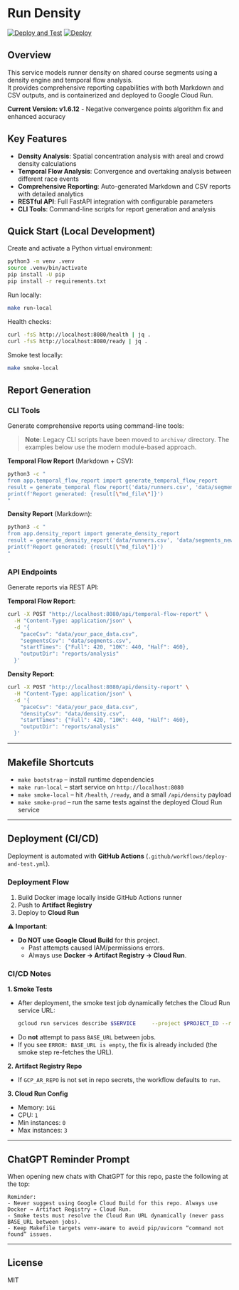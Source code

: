 # Run Density

[![Deploy and Test](https://github.com/thomjeff/run-density/actions/workflows/deploy-and-test.yml/badge.svg)](https://github.com/thomjeff/run-density/actions/workflows/deploy-and-test.yml)
[![Deploy](https://github.com/thomjeff/run-density/actions/workflows/deploy-and-test.yml/badge.svg)](https://github.com/thomjeff/run-density/actions/workflows/deploy-and-test.yml)

## Overview
This service models runner density on shared course segments using a density engine and temporal flow analysis.  
It provides comprehensive reporting capabilities with both Markdown and CSV outputs, and is containerized and deployed to Google Cloud Run.

**Current Version: v1.6.12** - Negative convergence points algorithm fix and enhanced accuracy

## Key Features
- **Density Analysis**: Spatial concentration analysis with areal and crowd density calculations
- **Temporal Flow Analysis**: Convergence and overtaking analysis between different race events
- **Comprehensive Reporting**: Auto-generated Markdown and CSV reports with detailed analytics
- **RESTful API**: Full FastAPI integration with configurable parameters
- **CLI Tools**: Command-line scripts for report generation and analysis

## Quick Start (Local Development)

Create and activate a Python virtual environment:
```bash
python3 -m venv .venv
source .venv/bin/activate
pip install -U pip
pip install -r requirements.txt
```

Run locally:
```bash
make run-local
```

Health checks:
```bash
curl -fsS http://localhost:8080/health | jq .
curl -fsS http://localhost:8080/ready | jq .
```

Smoke test locally:
```bash
make smoke-local
```

## Report Generation

### CLI Tools
Generate comprehensive reports using command-line tools:

> **Note**: Legacy CLI scripts have been moved to `archive/` directory. The examples below use the modern module-based approach.

**Temporal Flow Report** (Markdown + CSV):
```bash
python3 -c "
from app.temporal_flow_report import generate_temporal_flow_report
result = generate_temporal_flow_report('data/runners.csv', 'data/segments_new.csv', {'10K': 420, 'Half': 440, 'Full': 460})
print(f'Report generated: {result[\"md_file\"]}')
"
```

**Density Report** (Markdown):
```bash
python3 -c "
from app.density_report import generate_density_report
result = generate_density_report('data/runners.csv', 'data/segments_new.csv', {'10K': 420, 'Half': 440, 'Full': 460})
print(f'Report generated: {result[\"md_file\"]}')
"
```

### API Endpoints
Generate reports via REST API:

**Temporal Flow Report**:
```bash
curl -X POST "http://localhost:8080/api/temporal-flow-report" \
  -H "Content-Type: application/json" \
  -d '{
    "paceCsv": "data/your_pace_data.csv",
    "segmentsCsv": "data/segments.csv",
    "startTimes": {"Full": 420, "10K": 440, "Half": 460},
    "outputDir": "reports/analysis"
  }'
```

**Density Report**:
```bash
curl -X POST "http://localhost:8080/api/density-report" \
  -H "Content-Type: application/json" \
  -d '{
    "paceCsv": "data/your_pace_data.csv",
    "densityCsv": "data/density.csv",
    "startTimes": {"Full": 420, "10K": 440, "Half": 460},
    "outputDir": "reports/analysis"
  }'
```

---

## Makefile Shortcuts
- `make bootstrap` – install runtime dependencies  
- `make run-local` – start service on `http://localhost:8080`  
- `make smoke-local` – hit `/health`, `/ready`, and a small `/api/density` payload  
- `make smoke-prod` – run the same tests against the deployed Cloud Run service  

---

## Deployment (CI/CD)

Deployment is automated with **GitHub Actions** (`.github/workflows/deploy-and-test.yml`).

### Deployment Flow
1. Build Docker image locally inside GitHub Actions runner  
2. Push to **Artifact Registry**  
3. Deploy to **Cloud Run**  

⚠️ **Important**:  
- **Do NOT use Google Cloud Build** for this project.  
  - Past attempts caused IAM/permissions errors.  
  - Always use **Docker → Artifact Registry → Cloud Run**.  

### CI/CD Notes

**1. Smoke Tests**
- After deployment, the smoke test job dynamically fetches the Cloud Run service URL:
  ```bash
  gcloud run services describe $SERVICE     --project $PROJECT_ID --region $REGION     --format='value(status.url)'
  ```
- Do **not** attempt to pass `BASE_URL` between jobs.  
- If you see `ERROR: BASE_URL is empty`, the fix is already included (the smoke step re-fetches the URL).

**2. Artifact Registry Repo**
- If `GCP_AR_REPO` is not set in repo secrets, the workflow defaults to `run`.

**3. Cloud Run Config**
- Memory: `1Gi`  
- CPU: `1`  
- Min instances: `0`  
- Max instances: `3`

---

## ChatGPT Reminder Prompt

When opening new chats with ChatGPT for this repo, paste the following at the top:

```
Reminder:
- Never suggest using Google Cloud Build for this repo. Always use Docker → Artifact Registry → Cloud Run.
- Smoke tests must resolve the Cloud Run URL dynamically (never pass BASE_URL between jobs).
- Keep Makefile targets venv-aware to avoid pip/uvicorn “command not found” issues.
```

---

## License
MIT
